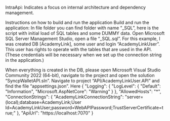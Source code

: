 IntraApi: Indicates a focus on internal architecture and dependency management.

Instructions on how to build and run the application
Build and run the application:
In file folder you can find folder with name “_SQL”, here is the script with initial load of SQL
tables and some DUMMY data.
Open Microsoft SQL Server Management Studio, open a file “_SQL.sql”.
For this example, I was created DB [AcademyLink], some user and login “AcademyLinkUser”. This user has
rights to operate with the tables that are used in the API. (These credentials will be
necessary when we set up the connection string in the application.)

When everything is created in the DB, please open Microsoft Visual Studio Community
2022 (64-bit), navigate to the project and open the solution “SyncpWalletAPI.sln”.
Navigate to project “API/AcademyLinkUser.API” and find the file “appsettings.json”.
Here
{
  "Logging": {
    "LogLevel": {
      "Default": "Information",
      "Microsoft.AspNetCore": "Warning"
    }
  },
  "AllowedHosts": "*",
  "ConnectionStrings": {
    "AcademyLinkConnectionString": "server=(local);database=AcademyLink;User Id=AcademyLinkUser;password=WebAPIPassword;TrustServerCertificate=true;"
  },
  "ApiUrl": "https://localhost:7070"
}
